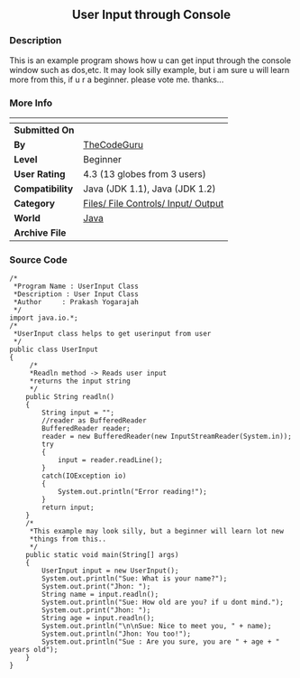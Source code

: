 ﻿<div align="center">

## User Input through Console


</div>

### Description

This is an example program shows how u can get input through the console window such as dos,etc. It may look silly example, but i am sure u will learn more from this, if u r a beginner. please vote me. thanks...
 
### More Info
 


<span>             |<span>
---                |---
**Submitted On**   |
**By**             |[TheCodeGuru](https://github.com/Planet-Source-Code/PSCIndex/blob/master/ByAuthor/thecodeguru.md)
**Level**          |Beginner
**User Rating**    |4.3 (13 globes from 3 users)
**Compatibility**  |Java \(JDK 1\.1\), Java \(JDK 1\.2\)
**Category**       |[Files/ File Controls/ Input/ Output](https://github.com/Planet-Source-Code/PSCIndex/blob/master/ByCategory/files-file-controls-input-output__2-58.md)
**World**          |[Java](https://github.com/Planet-Source-Code/PSCIndex/blob/master/ByWorld/java.md)
**Archive File**   |[](https://github.com/Planet-Source-Code/thecodeguru-user-input-through-console__2-3932/archive/master.zip)





### Source Code

```
/*
 *Program Name : UserInput Class
 *Description : User Input Class
 *Author	 : Prakash Yogarajah
 */
import java.io.*;
/*
 *UserInput class helps to get userinput from user
 */
public class UserInput
{
     /*
	 *Readln method -> Reads user input
	 *returns the input string
	 */
	public String readln()
	{
		String input = "";
		//reader as BufferedReader
		BufferedReader reader;
		reader = new BufferedReader(new InputStreamReader(System.in));
		try
		{
			input = reader.readLine();
		}
		catch(IOException io)
		{
			System.out.println("Error reading!");
		}
		return input;
	}
	/*
	 *This example may look silly, but a beginner will learn lot new
	 *things from this..
	 */
	public static void main(String[] args)
	{
		UserInput input = new UserInput();
		System.out.println("Sue: What is your name?");
		System.out.print("Jhon: ");
		String name = input.readln();
		System.out.println("Sue: How old are you? if u dont mind.");
		System.out.print("Jhon: ");
		String age = input.readln();
		System.out.println("\n\nSue: Nice to meet you, " + name);
		System.out.println("Jhon: You too!");
		System.out.println("Sue : Are you sure, you are " + age + " years old");
	}
}
```

